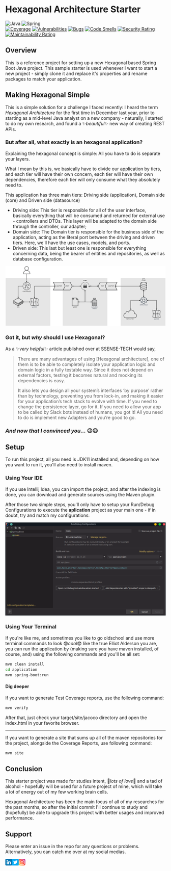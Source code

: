 
# Hexagonal Architecture Starter
![Java](https://img.shields.io/badge/java-%23ED8B00.svg?style=for-the-badge&logo=java&logoColor=white)
![Spring](https://img.shields.io/badge/spring-%236DB33F.svg?style=for-the-badge&logo=spring&logoColor=white)
<br />
[![Coverage](https://sonarcloud.io/api/project_badges/measure?project=laasilva_hexagonal-api-starter&metric=coverage)](https://sonarcloud.io/summary/new_code?id=laasilva_hexagonal-api-starter)
[![Vulnerabilities](https://sonarcloud.io/api/project_badges/measure?project=laasilva_hexagonal-api-starter&metric=vulnerabilities)](https://sonarcloud.io/summary/new_code?id=laasilva_hexagonal-api-starter)
[![Bugs](https://sonarcloud.io/api/project_badges/measure?project=laasilva_hexagonal-api-starter&metric=bugs)](https://sonarcloud.io/summary/new_code?id=laasilva_hexagonal-api-starter)
[![Code Smells](https://sonarcloud.io/api/project_badges/measure?project=laasilva_hexagonal-api-starter&metric=code_smells)](https://sonarcloud.io/summary/new_code?id=laasilva_hexagonal-api-starter)
[![Security Rating](https://sonarcloud.io/api/project_badges/measure?project=laasilva_hexagonal-api-starter&metric=security_rating)](https://sonarcloud.io/summary/new_code?id=laasilva_hexagonal-api-starter)
[![Maintainability Rating](https://sonarcloud.io/api/project_badges/measure?project=laasilva_hexagonal-api-starter&metric=sqale_rating)](https://sonarcloud.io/summary/new_code?id=laasilva_hexagonal-api-starter)

## Overview
This is a reference project for setting up a new Hexagonal based Spring Boot Java project. This sample starter is used whenever I want to start a new project - simply clone it and replace it's properties and rename packages to match your application.

## Making Hexagonal Simple
This is a simple solution for a challenge I faced recently: I heard the term *Hexagonal Architecture* for the first time in December last year, prior to starting as a mid-level Java analyst on a new company - naturally, I started to do my own research, and found a :sparkles:*beautiful*:sparkles: new way of creating REST APIs.
### But after all, what exactly is an hexagonal application?
Explaining the hexagonal concept is simple: All you have to do is separate your layers.

What I mean by this is, we basically have to divide our application by tiers, and each tier will have their own concern, each tier will have their own dependencies, therefore each tier will only consume what they absolutely need to.

This application has three main tiers: Driving side (application), Domain side (core) and Driven side (datasource)
- Driving side: This tier is responsible for all of the user interface, basically everything that will be consumed and returned for external use - controllers and DTOs. This layer will be adapted to the domain side through the controller, our adapter;
- Domain side: The Domain tier is responsible for the business side of the application, acting as the literal port between the driving and driven tiers. Here, we'll have the use cases, models, and ports.
- Driven side: This last but least one is responsible for everything concerning data, being the bearer of entities and repositories, as well as database configuration.

![Hexagonal Architecture Diagram](resources/diagram.png)

### Got it, but *why* should I use Hexagonal?
As a :sparkles:*very helpful*:sparkles: article published over at SSENSE-TECH would say,
> There are many advantages of using [Hexagonal architecture], one of them is to be able to completely isolate your application logic and domain logic in a fully testable way. Since it does not depend on external factors, testing it becomes natural and mocking its dependencies is easy.
>
> It also lets you design all your system’s interfaces ‘by purpose’ rather than by technology, preventing you from lock-in, and making it easier for your application’s tech stack to evolve with time. If you need to change the persistence layer, go for it. If you need to allow your app to be called by Slack bots instead of humans, you got it! All you need to do is implement new Adapters and you’re good to go.

### *And now that I convinced you...* :wink::wink:
## Setup
To run this project, all you need is JDK11 installed and, depending on how you want to run it, you'll also need to install maven.
### Using Your IDE
If you use Intellij Idea, you can import the project, and after the indexing is done, you can  download and generate sources using the Maven plugin.

After those two simple steps, you'll only have to setup your Run/Debug Configurations to execute the **aplication** project as your main one - if in doubt, try and match my configurations:

![Intellij Idea Config](resources/intellij_run_config.png)

### Using Your Terminal

If you're like me, and sometimes you like to go oldschool and use more terminal commands to look :sunglasses:*cool*:sunglasses: like the true Elliot Alderson you are, you can run the application by (making sure you have maven installed, of course, and) using the following commands and you'll be all set:
```sh
mvn clean install
cd application
mvn spring-boot:run
```
#### Dig deeper

If you want to generate Test Coverage reports, use the following command:

```sh
mvn verify
```
After that, just check your target/site/jacoco directory and open the index.html in your favorite browser.

---
If you want to generate a site that sums up all of the maven repositories for the project, alongside the Coverage Reports, use following command:

```sh
mvn site
```
## Conclusion
This starter project was made for studies intent, :blue_heart:*lots of love*:blue_heart: and a tad of alcohol - hopefully will be used for a future project of mine, which will take a lot of energy out of my few working brain cells.

Hexagonal Architecture has been the main focus of all of my researches for the past months, so after the initial commit I'll continue to study and (hopefully) be able to upgrade this project with better usages and improved performance.

## Support

Please enter an issue in the repo for any questions or problems.
Alternatively, you can catch me over at my social medias.

<a href="https://linkedin.com/in/cmdrlias/"><img align="left" src="resources/linkedin.png" alt="Larissa Silva | LinkedIn" width="21px"/></a>
<a href="https://twitter.com/nickeldumbb"><img align="left" src="resources/twitter.png" alt="nickeldumbb | Twitter" width="21px"/></a>
<a href="https://instagram.com/larssslv"><img align="left" src="resources/instagram.png" alt="larssslv | Instagram" width="21px"/></a>
